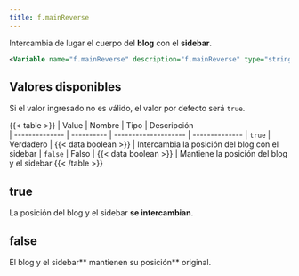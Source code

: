 ```yaml
---
title: f.mainReverse
---
```


Intercambia de lugar el cuerpo del **blog** con el **sidebar**.

```xml
<Variable name="f.mainReverse" description="f.mainReverse" type="string" value="false"/>
```

## Valores disponibles

Si el valor ingresado no es válido, el valor por defecto será `true`.

{{< table >}}
| Value          | Nombre     | Tipo                 | Descripción   
| -------------- | ---------- | -------------------- | --------------
| `true`         | Verdadero  | {{< data boolean >}} | Intercambia la posición del blog con el sidebar
| `false`        | Falso      | {{< data boolean >}} | Mantiene la posición del blog y el sidebar
{{< /table >}}


## true

La posición del blog y el sidebar **se intercambian**.

## false

El blog y el sidebar** mantienen su posición** original.